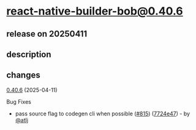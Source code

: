 # react-native-builder-bob@0.40.6

## release on 20250411

## description

## changes

<a href="https://github.com/callstack/react-native-builder-bob/compare/react-native-builder-bob@0.40.5...react-native-builder-bob@0.40.6">0.40.6</a> (2025-04-11)

Bug Fixes

* pass source flag to codegen cli when possible (<a href="https://github.com/callstack/react-native-builder-bob/issues/815" data-hovercard-type="pull_request" data-hovercard-url="/callstack/react-native-builder-bob/pull/815/hovercard">#815</a>) (<a href="https://github.com/callstack/react-native-builder-bob/commit/7724e474d0b92d08a3a7b2946946114339acc19e">7724e47</a>) - by <a class="user-mention notranslate" data-hovercard-type="user" data-hovercard-url="/users/atlj/hovercard" data-octo-click="hovercard-link-click" data-octo-dimensions="link_type:self" href="https://github.com/atlj">@atlj</a>

